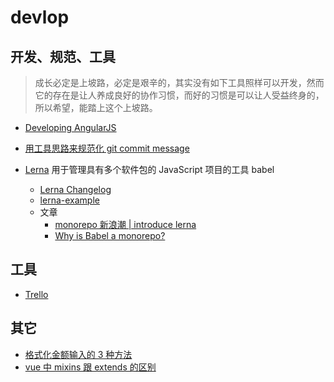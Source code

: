 # devlop

## 开发、规范、工具

> 成长必定是上坡路，必定是艰辛的，其实没有如下工具照样可以开发，然而它的存在是让人养成良好的协作习惯，而好的习惯是可以让人受益终身的，所以希望，能踏上这个上坡路。

* [Developing AngularJS](https://github.com/angular/angular.js/blob/master/DEVELOPERS.md)
* [用工具思路来规范化 git commit message](https://github.com/pigcan/blog/issues/15)

* [Lerna](https://github.com/lerna/lerna) 用于管理具有多个软件包的 JavaScript 项目的工具 babel

  * [Lerna Changelog](https://github.com/lerna/lerna-changelog)
  * [lerna-example](https://github.com/example-repo/lerna-example)
  * 文章
    * [monorepo 新浪潮 | introduce lerna](https://github.com/pigcan/blog/issues/3)
    * [Why is Babel a monorepo?](https://github.com/babel/babel/blob/master/doc/design/monorepo.md)

## 工具

* [Trello](https://trello.com/)

## 其它

* [格式化金额输入的 3 种方法](https://www.jianshu.com/p/75eb29469b8c)
* [vue 中 mixins 跟 extends 的区别](https://alligator.io/vuejs/composing-components/)
